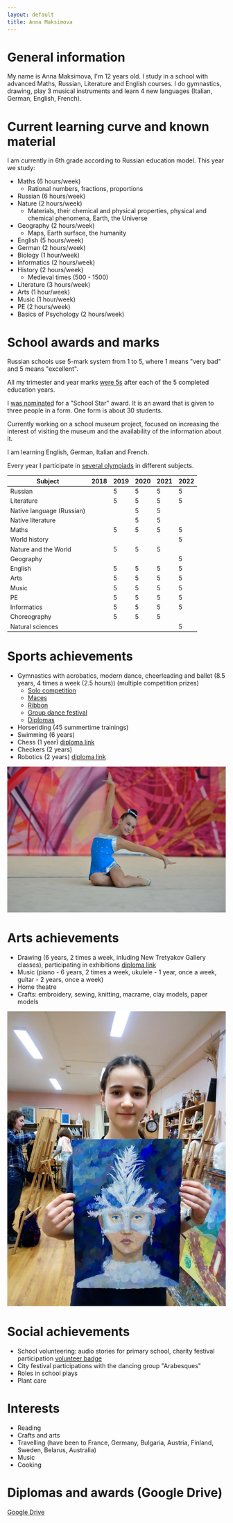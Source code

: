 ```yaml
---
layout: default
title: Anna Maksimova
---
```


# General information

My name is Anna Maksimova, I'm 12 years old. I study in a school with advanced Maths, Russian, Literature and English courses. I do gymnastics, drawing, play 3 musical instruments and learn 4 new languages (Italian, German, English, French).

# Current learning curve and known material

I am currently in 6th grade according to Russian education model. This year we study:

- Maths (6 hours/week)
  - Rational numbers, fractions, proportions
- Russian (6 hours/week)
- Nature (2 hours/week)
  - Materials, their chemical and physical properties, physical and chemical phenomena, Earth, the Universe
- Geography (2 hours/week)
  - Maps, Earth surface, the humanity
- English (5 hours/week)
- German (2 hours/week)
- Biology (1 hour/week)
- Informatics (2 hours/week)
- History (2 hours/week)
  - Medieval times (500 - 1500)
- Literature (3 hours/week)
- Arts (1 hour/week)
- Music (1 hour/week)
- PE (2 hours/week)
- Basics of Psychology (2 hours/week)

# School awards and marks

Russian schools use 5-mark system from 1 to 5, where 1 means "very bad" and 5 means "excellent".

All my trimester and year marks [were 5s](https://drive.google.com/file/d/18WZLzK4bht8RXLO6wwgX4QVpfv6ZkmgP/view?usp=sharing) after each of the 5 completed education years.

I [was nominated](https://drive.google.com/file/d/1urXXNs4ARU_uwQLmW-_0o_1Vhf0CPlZw/view?usp=sharing) for a "School Star" award. It is an award that is given to three people in a form. One form is about 30 students.

Currently working on a school museum project, focused on increasing the interest of visiting the museum and the availability of the information about it.

I am learning English, German, Italian and French.

Every year I participate in [several olympiads](https://drive.google.com/drive/folders/1oHSeGiC6l4IPd_5ARdCvYJXmMald_m_q?usp=sharing) in different subjects.

| Subject                   | 2018 | 2019 | 2020 | 2021 | 2022 |
|---------------------------|------|------|------|------|------|
| Russian                   |      | 5    | 5    | 5    | 5    |
| Literature                |      | 5    | 5    | 5    | 5    |
| Native language (Russian) |      |      | 5    | 5    |      |
| Native literature         |      |      | 5    | 5    |      |
| Maths                     |      | 5    | 5    | 5    | 5    |
| World history             |      |      |      |      | 5    |
| Nature and the World      |      | 5    | 5    | 5    |      |
| Geography                 |      |      |      |      | 5    |
| English                   |      | 5    | 5    | 5    | 5    |
| Arts                      |      | 5    | 5    | 5    | 5    |
| Music                     |      | 5    | 5    | 5    | 5    |
| PE                        |      | 5    | 5    | 5    | 5    |
| Informatics               |      | 5    | 5    | 5    | 5    |
| Choreography              |      | 5    | 5    | 5    |      |
| Natural sciences          |      |      |      |      | 5    |

# Sports achievements

- Gymnastics with acrobatics, modern dance, cheerleading and ballet (8.5 years, 4 times a week (2.5 hours)) (multiple competition prizes)
  - [Solo competition](https://youtu.be/ATOluOh68HM)
  - [Maces](https://youtu.be/wpcHyuMy12o)
  - [Ribbon](https://youtu.be/AJeu8KBdwL4)
  - [Group dance festival](https://youtu.be/91hvBtoMrVY)
  - [Diplomas](https://drive.google.com/drive/folders/1TsnbhhGi8bfOX-FgO_GKLqzSvIlrDm3e?usp=sharing)
- Horseriding (45 summertime trainings)
- Swimming (6 years)
- Chess (1 year) [diploma link](https://drive.google.com/drive/folders/1Jb-Wv-fhmX5tlPD5YwoByXhRfZ8p_XKu?usp=sharing)
- Checkers (2 years)
- Robotics (2 years) [diploma link](https://drive.google.com/drive/folders/12N5cnFcsN_TLLmOAXzKPxLbhzHavsCJY?usp=sharing)

![Gymnastics](assets/gymnastics.jpg)

# Arts achievements

- Drawing (6 years, 2 times a week, inluding New Tretyakov Gallery classes), participating in exhibitions [diploma link](https://drive.google.com/drive/folders/1lBwNGuNfjJZppDGJAAVXbef9Th8mv4JY?usp=sharing)
- Music (piano - 6 years, 2 times a week, ukulele - 1 year, once a week, guitar - 2 years, once a week)
- Home theatre
- Crafts: embroidery, sewing, knitting, macrame, clay models, paper models

![Arts](assets/arts.jpg)

# Social achievements

- School volunteering: audio stories for primary school, charity festival participation [volunteer badge](https://drive.google.com/file/d/1n1-s0dQIKYSiePAyUwrduSaQHgcwxnBh/view?usp=sharing)
- City festival participations with the dancing group "Arabesques"
- Roles in school plays
- Plant care

# Interests

- Reading
- Crafts and arts
- Travelling (have been to France, Germany, Bulgaria, Austria, Finland, Sweden, Belarus, Australia)
- Music
- Cooking

# Diplomas and awards (Google Drive)

[Google Drive](https://drive.google.com/drive/folders/1SJ-WhmCYXdwZblZuOPbIpIWM6U-MmgbV?usp=sharing)
